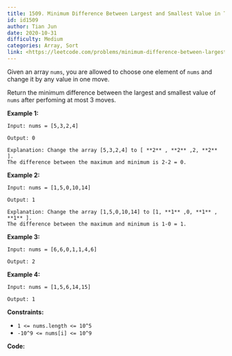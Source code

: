 ```yaml
---
title: 1509. Minimum Difference Between Largest and Smallest Value in Three Moves
id: id1509
author: Tian Jun
date: 2020-10-31
difficulty: Medium
categories: Array, Sort
link: <https://leetcode.com/problems/minimum-difference-between-largest-and-smallest-value-in-three-moves/description/>
---
```


Given an array `nums`, you are allowed to choose one element of `nums` and
change it by any value in one move.

Return the minimum difference between the largest and smallest value of `nums`
after perfoming at most 3 moves.



**Example 1:**
            
	Input: nums = [5,3,2,4]    
	Output: 0    
	Explanation: Change the array [5,3,2,4] to [ **2** , **2** ,2, **2** ].    The difference between the maximum and minimum is 2-2 = 0.

**Example 2:**
            
	Input: nums = [1,5,0,10,14]    
	Output: 1    
	Explanation: Change the array [1,5,0,10,14] to [1, **1** ,0, **1** , **1** ].     The difference between the maximum and minimum is 1-0 = 1.    

**Example 3:**
            
	Input: nums = [6,6,0,1,1,4,6]    
	Output: 2    

**Example 4:**
            
	Input: nums = [1,5,6,14,15]    
	Output: 1    



**Constraints:**

  * `1 <= nums.length <= 10^5`
  * `-10^9 <= nums[i] <= 10^9`


**Code:**
